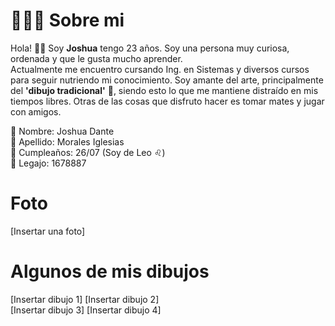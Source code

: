 # 🙋🏻‍♂️ Sobre mi
Hola! 👋🏻 Soy **Joshua** tengo 23 años. Soy una persona muy curiosa, ordenada y que le gusta mucho aprender. <br>
Actualmente me encuentro cursando Ing. en Sistemas y diversos cursos para seguir nutriendo mi conocimiento. Soy amante del arte, principalmente del **'dibujo tradicional'** 🎨, siendo esto lo que me mantiene distraído en mis tiempos libres. Otras de las cosas que disfruto hacer es tomar mates y jugar con amigos.

🔴 Nombre: Joshua Dante <br>
🔴 Apellido: Morales Iglesias <br>
🔴 Cumpleaños: 26/07 (Soy de Leo ♌) <br>
🔴 Legajo: 1678887 <br>

# Foto
[Insertar una foto]<br>

# Algunos de mis dibujos
[Insertar dibujo 1]
[Insertar dibujo 2] <br>
[Insertar dibujo 3]
[Insertar dibujo 4]
